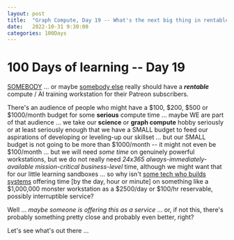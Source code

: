 ```yaml
---
layout: post
title:  "Graph Compute, Day 19 -- What's the next big thing in rentable compute"
date:   2022-10-31 9:30:00
categories: 100Days
---
```



# 100 Days of learning -- Day 19

[SOMEBODY](https://www.youtube.com/watch?v=zTav7r38y-Y) ... or maybe [somebody else](https://www.youtube.com/watch?v=E6HJi0iqYbw) really should have a ***rentable*** compute / AI training workstation for their Patreon subscribers.

There's an audience of people who might have a $100, $200, $500 or $1000/month budget for some **serious** compute time ... maybe WE are part of that audience ... we take our **science** or **graph compute** hobby seriously or at least seriously enough that we have a SMALL budget to feed our aspirations of developing or leveling-up our skillset ... but our SMALL budget is not going to be more than $1000/month -- it might not even be $100/month ... but we will need *some time* on genuinely powerful workstations, but we do not really need *24x365 always-immediately-available mission-critical business-level* time, although we might want that for our little learning sandboxes ... so why isn't [some tech who builds systems](https://www.youtube.com/watch?v=5Hxr9k5Vdc4) offering time [by the day, hour or minute] on something like a $1,000,000 monster workstation as a $2500/day or $100/hr reservable, possibly interruptible service?

Well ... *maybe someone is offering this as a service* ... or, if not this, there's probably something pretty close and probably even better, right?

Let's see what's out there ...